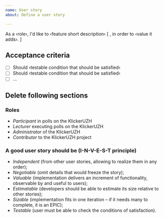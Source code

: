 ```yaml
---
name: User story
about: Define a user story

---
```


As a ‹role›, I'd like to ‹feature short description› [ , in order to ‹value it adds›. ]

## Acceptance criteria

- [ ] Should ‹testable condition that should be satisfied›
- [ ] Should ‹testable condition that should be satisfied›
- [ ] …

## Delete following sections

### Roles

* _Participant_ in polls on the KlickerUZH
* _Lecturer_ executing polls on the KlickerUZH
* _Administrator_ of the KlickerUZH
* _Contributor_ to the KlickerUZH project

### A good user story should be (I-N-V-E-S-T principle)

* _Independent_ (from other user stories, allowing to realize them in any order);
* _Negotiable_ (omit details that would freeze the story);
* _Valuable_ (implementation delivers an increment of functionality, observable by and useful to users);
* _Estimatable_ (developers should be able to estimate its size relative to other stories);
* _Sizable_ (implementation fits in one iteration – if it needs many to complete, it is an EPIC);
* _Testable_ (user must be able to check the conditions of satisfaction).
